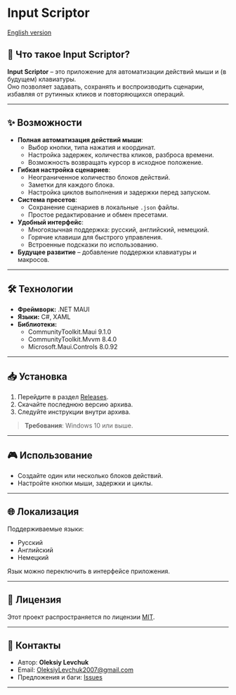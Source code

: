 # Input Scriptor

[English version](README.md)

## 🚀 Что такое Input Scriptor?
**Input Scriptor** – это приложение для автоматизации действий мыши и (в будущем) клавиатуры.  
Оно позволяет задавать, сохранять и воспроизводить сценарии, избавляя от рутинных кликов и повторяющихся операций.

---

## ✨ Возможности
- **Полная автоматизация действий мыши**:
  - Выбор кнопки, типа нажатия и координат.
  - Настройка задержек, количества кликов, разброса времени.
  - Возможность возвращать курсор в исходное положение.
- **Гибкая настройка сценариев**:
  - Неограниченное количество блоков действий.
  - Заметки для каждого блока.
  - Настройка циклов выполнения и задержки перед запуском.
- **Система пресетов**:
  - Сохранение сценариев в локальные `.json` файлы.
  - Простое редактирование и обмен пресетами.
- **Удобный интерфейс**:
  - Многоязычная поддержка: русский, английский, немецкий.
  - Горячие клавиши для быстрого управления.
  - Встроенные подсказки по использованию.
- **Будущее развитие** – добавление поддержки клавиатуры и макросов.

---

## 🛠 Технологии
- **Фреймворк:** .NET MAUI  
- **Языки:** C#, XAML  
- **Библиотеки:**  
  - CommunityToolkit.Maui 9.1.0  
  - CommunityToolkit.Mvvm 8.4.0  
  - Microsoft.Maui.Controls 8.0.92  

---

## 📥 Установка
1. Перейдите в раздел [Releases](https://github.com/LeWX7/InputScriptor/releases).  
2. Скачайте последнюю версию архива.  
3. Следуйте инструкции внутри архива.  

> **Требования**: Windows 10 или выше.

---

## 🎮 Использование
- Создайте один или несколько блоков действий.  
- Настройте кнопки мыши, задержки и циклы.
  
---

## 🌐 Локализация
Поддерживаемые языки:
- Русский
- Английский
- Немецкий  

Язык можно переключить в интерфейсе приложения.

---

## 📄 Лицензия
Этот проект распространяется по лицензии [MIT](LICENSE).

---

## 📧 Контакты
- Автор: **Oleksiy Levchuk**  
- Email: OleksiyLevchuk2007@gmail.com  
- Предложения и баги: [Issues](https://github.com/LeWX7/InputScriptor/issues)  

---
